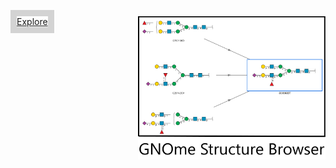<A style="border: 10px solid lightgrey; " href="https://gnome.glyomics.org/StructureBrowser.html">
  <img 
       align="right" 
       width="300px" 
       src="https://raw.githubusercontent.com/glygen-glycan-data/GNOme/master/img/GNOme%20Structure%20Browser%20Button.png"/>
  Explore
</A> 
